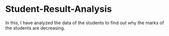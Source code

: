 # Student-Result-Analysis
 In this, I have analyzed the data of the students to find out why the marks of the students are decreasing.
